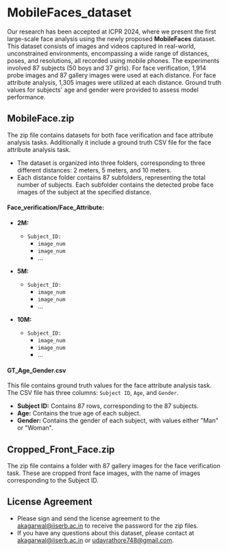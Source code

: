 # MobileFaces_dataset
Our research has been accepted at ICPR 2024, where we present the first large-scale face analysis using the newly proposed **MobileFaces** dataset. This dataset consists of images and videos captured in real-world, unconstrained environments, encompassing a wide range of distances, poses, and resolutions, all recorded using mobile phones. The experiments involved 87 subjects (50 boys and 37 girls). For face verification, 1,914 probe images and 87 gallery images were used at each distance. For face attribute analysis, 1,305 images were utilized at each distance. Ground truth values for subjects' age and gender were provided to assess model performance.

## MobileFace.zip

The zip file contains datasets for both face verification and face attribute analysis tasks. Additionally it include a ground truth CSV file for the face attribute analysis task.
- The dataset is organized into three folders, corresponding to three different distances: 2 meters, 5 meters, and 10 meters.
- Each distance folder contains 87 subfolders, representing the total number of subjects. Each subfolder contains the detected probe face images of the subject at the specified distance.

#### Face_verification/Face_Attribute:

- **2M:** 
  - `Subject_ID:`
    - `image_num`
    - `image_num`
    - ...

- **5M:** 
  - `Subject_ID:`
    - `image_num`
    - `image_num`
    - ...

- **10M:** 
  - `Subject_ID:`
    - `image_num`
    - `image_num`
    - ...

#### GT_Age_Gender.csv
This file contains ground truth values for the face attribute analysis task. The CSV file has three columns: `Subject ID`, `Age`, and `Gender`.
- **Subject ID:** Contains 87 rows, corresponding to the 87 subjects.
- **Age:** Contains the true age of each subject.
- **Gender:** Contains the gender of each subject, with values either "Man" or "Woman".

## Cropped_Front_Face.zip

The zip file contains a folder with 87 gallery images for the face verification task. These are cropped front face images, with the name of images corresponding to the Subject ID.

## License Agreement
- Please sign and send the license agreement to the  [akagarwal@iiserb.ac.in](mailto:akagarwal@iiserb.ac.in) to receive the password for the zip files.
- If you have any questions about this dataset, please contact at [akagarwal@iiserb.ac.in](mailto:akagarwal@iiserb.ac.in) or [udayrathore748@gmail.com](mailto:udayrathore748@gmail.com).
